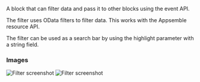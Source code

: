 A block that can filter data and pass it to other blocks using the event API.

The filter uses OData filters to filter data. This works with the Appsemble resource API.

The filter can be used as a search bar by using the highlight parameter with a string field.

### Images

![Filter screenshot](https://gitlab.com/appsemble/appsemble/-/raw/0.31.1-test.6/config/assets/filter.png)
![Filter screenshot](https://gitlab.com/appsemble/appsemble/-/raw/0.31.1-test.6/config/assets/filter-search-bar.png)
